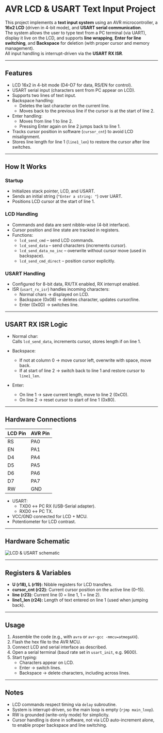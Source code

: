 # AVR LCD & USART Text Input Project

This project implements a **text input system** using an AVR microcontroller, a **16x2 LCD** (driven in 4-bit mode), and **USART serial communication**.  
The system allows the user to type text from a PC terminal (via UART), display it live on the LCD, and supports **line wrapping**, **Enter for line switching**, and **Backspace** for deletion (with proper cursor and memory management).  
All input handling is interrupt-driven via the **USART RX ISR**.

---

## Features

- LCD 16x2 in 4-bit mode (D4–D7 for data, RS/EN for control).
- USART serial input (characters sent from PC appear on LCD).
- Supports two lines of text input.
- Backspace handling:
  - Deletes the last character on the current line.
  - Moves back to the previous line if the cursor is at the start of line 2.
- Enter handling:
  - Moves from line 1 to line 2.
  - Pressing Enter again on line 2 jumps back to line 1.
- Tracks cursor position in software (`cursor_cnt`) to avoid LCD misalignment.
- Stores line length for line 1 (`line1_len`) to restore the cursor after line switches.

---

## How It Works

### Startup
- Initializes stack pointer, LCD, and USART.
- Sends an initial string (`"Enter a string: "`) over UART.
- Positions LCD cursor at the start of line 1.

### LCD Handling
- Commands and data are sent nibble-wise (4-bit interface).
- Cursor position and line state are tracked in registers.
- Functions:
  - `lcd_send_cmd` – send LCD commands.
  - `lcd_send_data` – send characters (increments cursor).
  - `lcd_send_data_no_inc` – overwrite without cursor move (used in backspace).
  - `lcd_send_cmd_direct` – position cursor explicitly.

### USART Handling
- Configured for 8-bit data, RX/TX enabled, RX interrupt enabled.
- ISR (`usart_rx_isr`) handles incoming characters:
  - Normal chars → displayed on LCD.
  - Backspace (0x08) → deletes character, updates cursor/line.
  - Enter (0x0D) → switches line.

---

## USART RX ISR Logic

- Normal char:  
  Calls `lcd_send_data`, increments cursor, stores length if on line 1.  

- Backspace:  
  - If not at column 0 → move cursor left, overwrite with space, move back.  
  - If at start of line 2 → switch back to line 1 and restore cursor to `line1_len`.  

- Enter:  
  - On line 1 → save current length, move to line 2 (0xC0).  
  - On line 2 → reset cursor to start of line 1 (0x80).  

---

## Hardware Connections

| LCD Pin | AVR Pin |
|---------|---------|
| RS      | PA0     |
| EN      | PA1     |
| D4      | PA4     |
| D5      | PA5     |
| D6      | PA6     |
| D7      | PA7     |
| RW      | GND     |

- USART:  
  - TXD0 ↔ PC RX (USB-Serial adapter).  
  - RXD0 ↔ PC TX.  
- VCC/GND connected for LCD + MCU.  
- Potentiometer for LCD contrast.

---

## Hardware Schematic

![LCD & USART schematic](https://github.com/user-attachments/assets/7ce8ed14-79b5-4143-bb22-4c29f21102df)

---

## Registers & Variables

- **U (r18), L (r19):** Nibble registers for LCD transfers.  
- **cursor_cnt (r22):** Current cursor position on the active line (0–15).  
- **line (r23):** Current line (0 = line 1, 1 = line 2).  
- **line1_len (r24):** Length of text entered on line 1 (used when jumping back).  

---

## Usage

1. Assemble the code (e.g., with `avra` or `avr-gcc -mmcu=atmegaXX`).
2. Flash the hex file to the AVR MCU.
3. Connect LCD and serial interface as described.
4. Open a serial terminal (baud rate set in `usart_init`, e.g. 9600).
5. Start typing:
   - Characters appear on LCD.
   - Enter → switch lines.
   - Backspace → delete characters, including across lines.

---

## Notes

- LCD commands respect timing via `delay` subroutine.
- System is interrupt-driven, so the main loop is empty (`rjmp main_loop`).
- RW is grounded (write-only mode) for simplicity.
- Cursor handling is done in software, not via LCD auto-increment alone, to enable proper backspace and line switching.
